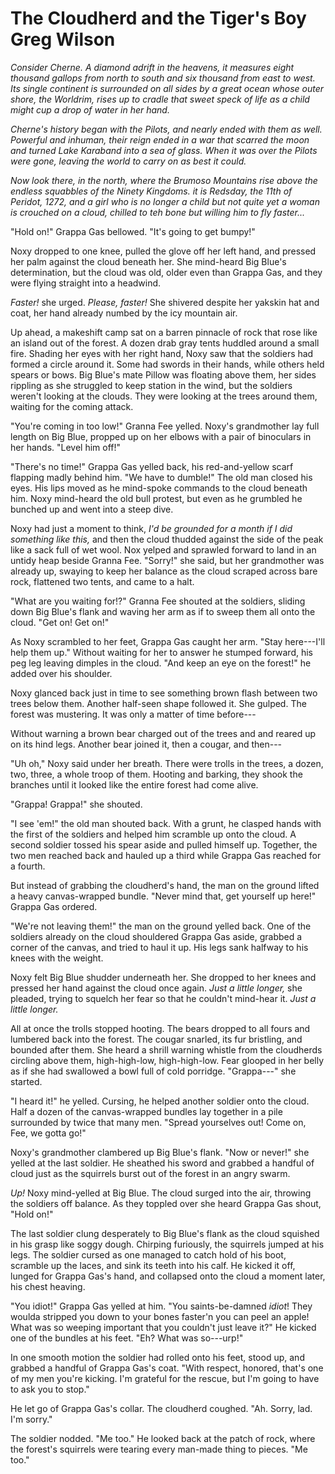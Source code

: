 # The Cloudherd and the Tiger's Boy<br>Greg Wilson

*Consider Cherne.  A diamond adrift in the heavens, it measures eight thousand
gallops from north to south and six thousand from east to west.  Its single
continent is surrounded on all sides by a great ocean whose outer shore, the
Worldrim, rises up to cradle that sweet speck of life as a child might cup a
drop of water in her hand.*

*Cherne's history began with the Pilots, and nearly ended with them as well.
Powerful and inhuman, their reign ended in a war that scarred the moon and
turned Lake Karaband into a sea of glass.  When it was over the Pilots were
gone, leaving the world to carry on as best it could.*

*Now look there, in the north, where the Brumoso Mountains rise above the
endless squabbles of the Ninety Kingdoms.  it is Redsday, the 11th of Peridot,
1272, and a girl who is no longer a child but not quite yet a woman is crouched
on a cloud, chilled to teh bone but willing him to fly faster...*

"Hold on!" Grappa Gas bellowed.  "It's going to get bumpy!"

Noxy dropped to one knee, pulled the glove off her left hand, and pressed her
palm against the cloud beneath her.  She mind-heard Big Blue's determination,
but the cloud was old, older even than Grappa Gas, and they were flying straight
into a headwind.

*Faster!* she urged.  *Please, faster!* She shivered despite her yakskin hat and
coat, her hand already numbed by the icy mountain air.

Up ahead, a makeshift camp sat on a barren pinnacle of rock that rose like an
island out of the forest.  A dozen drab gray tents huddled around a small fire.
Shading her eyes with her right hand, Noxy saw that the soldiers had formed a
circle around it.  Some had swords in their hands, while others held spears or
bows.  Big Blue's mate Pillow was floating above them, her sides rippling as she
struggled to keep station in the wind, but the soldiers weren't looking at the
clouds.  They were looking at the trees around them, waiting for the coming
attack.

"You're coming in too low!" Granna Fee yelled.  Noxy's grandmother lay full
length on Big Blue, propped up on her elbows with a pair of binoculars in her
hands.  "Level him off!"

"There's no time!" Grappa Gas yelled back, his red-and-yellow scarf flapping
madly behind him.  "We have to dumble!"  The old man closed his eyes.  His lips
moved as he mind-spoke commands to the cloud beneath him.  Noxy mind-heard the
old bull protest, but even as he grumbled he bunched up and went into a steep
dive.

Noxy had just a moment to think, *I'd be grounded for a month if I did something
like this,* and then the cloud thudded against the side of the peak like a sack
full of wet wool.  Nox yelped and sprawled forward to land in an untidy heap
beside Granna Fee.  "Sorry!" she said, but her grandmother was already up,
swaying to keep her balance as the cloud scraped across bare rock, flattened two
tents, and came to a halt.

"What are you waiting for!?" Granna Fee shouted at the soldiers, sliding down
Big Blue's flank and waving her arm as if to sweep them all onto the cloud.
"Get on! Get on!"

As Noxy scrambled to her feet, Grappa Gas caught her arm.  "Stay here---I'll
help them up."  Without waiting for her to answer he stumped forward, his peg
leg leaving dimples in the cloud.  "And keep an eye on the forest!" he added
over his shoulder.

Noxy glanced back just in time to see something brown flash between two trees
below them.  Another half-seen shape followed it.  She gulped.  The forest was
mustering.  It was only a matter of time before---

Without warning a brown bear charged out of the trees and and reared up on its
hind legs.  Another bear joined it, then a cougar, and then---

"Uh oh," Noxy said under her breath.  There were trolls in the trees, a dozen,
two, three, a whole troop of them.  Hooting and barking, they shook the branches
until it looked like the entire forest had come alive.

"Grappa!  Grappa!" she shouted.

"I see 'em!" the old man shouted back.  With a grunt, he clasped hands with the
first of the soldiers and helped him scramble up onto the cloud.  A second
soldier tossed his spear aside and pulled himself up.  Together, the two men
reached back and hauled up a third while Grappa Gas reached for a fourth.

But instead of grabbing the cloudherd's hand, the man on the ground lifted a
heavy canvas-wrapped bundle.  "Never mind that, get yourself up here!" Grappa
Gas ordered.

"We're not leaving them!" the man on the ground yelled back.  One of the
soldiers already on the cloud shouldered Grappa Gas aside, grabbed a corner of
the canvas, and tried to haul it up.  His legs sank halfway to his knees with
the weight.

Noxy felt Big Blue shudder underneath her.  She dropped to her knees and pressed
her hand against the cloud once again.  *Just a little longer,* she pleaded,
trying to squelch her fear so that he couldn't mind-hear it.  *Just a little
longer.*

All at once the trolls stopped hooting.  The bears dropped to all fours and
lumbered back into the forest.  The cougar snarled, its fur bristling, and
bounded after them.  She heard a shrill warning whistle from the cloudherds
circling above them, high-high-low, high-high-low.  Fear glooped in her belly
as if she had swallowed a bowl full of cold porridge.  "Grappa---" she started.

"I heard it!" he yelled.  Cursing, he helped another soldier onto the cloud.
Half a dozen of the canvas-wrapped bundles lay together in a pile surrounded by
twice that many men.  "Spread yourselves out!  Come on, Fee, we gotta go!"

Noxy's grandmother clambered up Big Blue's flank.  "Now or never!" she yelled at
the last soldier.  He sheathed his sword and grabbed a handful of cloud just as
the squirrels burst out of the forest in an angry swarm.

*Up!* Noxy mind-yelled at Big Blue.  The cloud surged into the air, throwing the
soldiers off balance.  As they toppled over she heard Grappa Gas shout, "Hold
on!"

The last soldier clung desperately to Big Blue's flank as the cloud squished in
his grasp like soggy dough.  Chirping furiously, the squirrels jumped at his
legs.  The soldier cursed as one managed to catch hold of his boot, scramble up
the laces, and sink its teeth into his calf.  He kicked it off, lunged for
Grappa Gas's hand, and collapsed onto the cloud a moment later, his chest
heaving.

"You idiot!" Grappa Gas yelled at him.  "You saints-be-damned *idiot*!  They
woulda stripped you down to your bones faster'n you can peel an apple!  What was
so weeping important that you couldn't just leave it?"  He kicked one of the
bundles at his feet.  "Eh?  What was so---urp!"

In one smooth motion the soldier had rolled onto his feet, stood up, and grabbed
a handful of Grappa Gas's coat.  "With respect, honored, that's one of my men
you're kicking.  I'm grateful for the rescue, but I'm going to have to ask you
to stop."

He let go of Grappa Gas's collar.  The cloudherd coughed.  "Ah.  Sorry, lad.
I'm sorry."

The soldier nodded.  "Me too."  He looked back at the patch of rock, where the
forest's squirrels were tearing every man-made thing to pieces.  "Me too."
